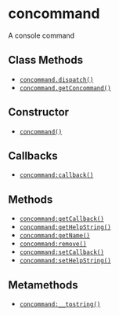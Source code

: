 concommand
==========

A console command

Class Methods
-------------

* [`concommand.dispatch()`](api/concommand.dispatch)
* [`concommand.getConcommand()`](api/concommand.getConcommand)

Constructor
-----------

* [`concommand()`](api/concommand.concommand)

Callbacks
---------

* [`concommand:callback()`](api/concommand.callback)

Methods
-------

* [`concommand:getCallback()`](api/concommand.getCallback)
* [`concommand:getHelpString()`](api/concommand.getHelpString)
* [`concommand:getName()`](api/concommand.getName)
* [`concommand:remove()`](api/concommand.remove)
* [`concommand:setCallback()`](api/concommand.setCallback)
* [`concommand:setHelpString()`](api/concommand.setHelpString)

Metamethods
-----------

* [`concommand:__tostring()`](api/concommand.__tostring)
